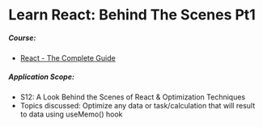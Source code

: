 # Learn React: Behind The Scenes Pt1

##### Course:

- [React - The Complete Guide](https://www.udemy.com/course/react-the-complete-guide-incl-redux)

##### Application Scope:

- S12: A Look Behind the Scenes of React & Optimization Techniques
- Topics discussed: Optimize any data or task/calculation that will result to data using useMemo() hook
